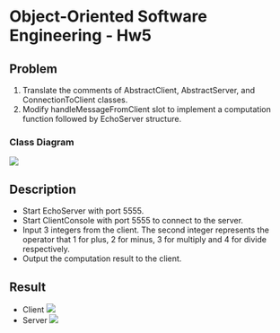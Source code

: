 #  Object-Oriented Software Engineering - Hw5
## Problem
1. Translate the comments of AbstractClient, AbstractServer, and ConnectionToClient classes.
2. Modify handleMessageFromClient slot to implement a computation function followed by EchoServer structure. 
### Class Diagram
![](https://hackmd.io/_uploads/rkoBGL2r3.png)
## Description
- Start EchoServer with port 5555.
- Start ClientConsole with port 5555 to connect to the server.
- Input 3 integers from the client. The second integer represents the operator that 1 for plus, 2 for minus, 3 for multiply and 4 for divide respectively.
- Output the computation result to the client. 
## Result
- Client
![](https://hackmd.io/_uploads/rkYJNU3S2.png)
- Server
![](https://hackmd.io/_uploads/rkTlEL2Hh.png)